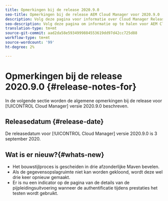 ```yaml
---
title: Opmerkingen bij de release 2020.9.0
seo-title: Opmerkingen bij de release AEM Cloud Manager voor 2020.9.0
description: Volg deze pagina voor informatie over Cloud Manager Release 2020.9.0
seo-description: Volg deze pagina om informatie op te halen voor AEM Cloud Manager Release 2020.9.0
translation-type: tm+mt
source-git-commit: aad2da58e5934999884553619dd97d42cc725d88
workflow-type: tm+mt
source-wordcount: '99'
ht-degree: 2%

---
```


# Opmerkingen bij de release 2020.9.0 {#release-notes-for}

In de volgende sectie worden de algemene opmerkingen bij de release voor [!UICONTROL Cloud Manager] versie 2020.9.0 beschreven.

## Releasedatum {#release-date}

De releasedatum voor [!UICONTROL Cloud Manager] versie 2020.9.0 is 3 september 2020.

## Wat is er nieuw?{#whats-new}

* Het bouwstijlproces is gescheiden in drie afzonderlijke Maven bevelen.
* Als de gegevensopslagruimte niet kan worden gekloond, wordt deze wel drie keer opnieuw gemaakt.
* Er is nu een indicator op de pagina van de details van de pijpleidingsuitvoering wanneer de authentificatie tijdens prestaties het testen wordt gebruikt.